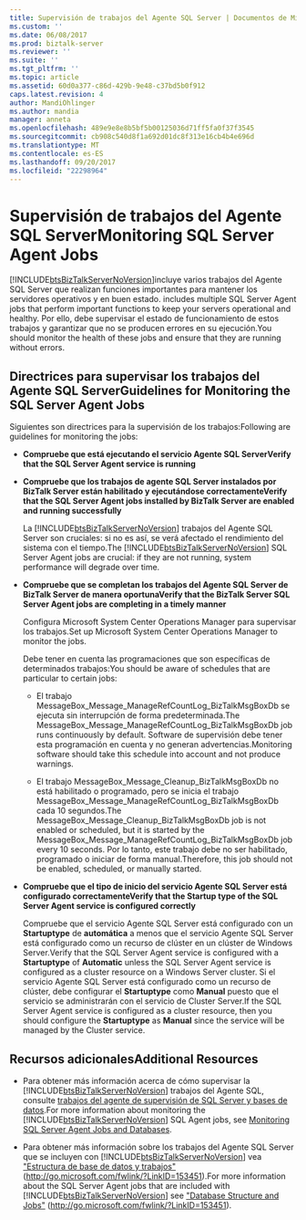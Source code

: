 ```yaml
---
title: Supervisión de trabajos del Agente SQL Server | Documentos de Microsoft
ms.custom: ''
ms.date: 06/08/2017
ms.prod: biztalk-server
ms.reviewer: ''
ms.suite: ''
ms.tgt_pltfrm: ''
ms.topic: article
ms.assetid: 60d0a377-c86d-429b-9e48-c37bd5b0f912
caps.latest.revision: 4
author: MandiOhlinger
ms.author: mandia
manager: anneta
ms.openlocfilehash: 489e9e8e8b5bf5b00125036d71ff5fa0f37f3545
ms.sourcegitcommit: cb908c540d8f1a692d01dc8f313e16cb4b4e696d
ms.translationtype: MT
ms.contentlocale: es-ES
ms.lasthandoff: 09/20/2017
ms.locfileid: "22298964"
---
```

# <a name="monitoring-sql-server-agent-jobs"></a><span data-ttu-id="96f61-102">Supervisión de trabajos del Agente SQL Server</span><span class="sxs-lookup"><span data-stu-id="96f61-102">Monitoring SQL Server Agent Jobs</span></span>
[!INCLUDE[btsBizTalkServerNoVersion](../includes/btsbiztalkservernoversion-md.md)]<span data-ttu-id="96f61-103">incluye varios trabajos del Agente SQL Server que realizan funciones importantes para mantener los servidores operativos y en buen estado.</span><span class="sxs-lookup"><span data-stu-id="96f61-103"> includes multiple SQL Server Agent jobs that perform important functions to keep your servers operational and healthy.</span></span> <span data-ttu-id="96f61-104">Por ello, debe supervisar el estado de funcionamiento de estos trabajos y garantizar que no se producen errores en su ejecución.</span><span class="sxs-lookup"><span data-stu-id="96f61-104">You should monitor the health of these jobs and ensure that they are running without errors.</span></span>  
  
## <a name="guidelines-for-monitoring-the-sql-server-agent-jobs"></a><span data-ttu-id="96f61-105">Directrices para supervisar los trabajos del Agente SQL Server</span><span class="sxs-lookup"><span data-stu-id="96f61-105">Guidelines for Monitoring the SQL Server Agent Jobs</span></span>  
 <span data-ttu-id="96f61-106">Siguientes son directrices para la supervisión de los trabajos:</span><span class="sxs-lookup"><span data-stu-id="96f61-106">Following are guidelines for monitoring the jobs:</span></span>  
  
-   <span data-ttu-id="96f61-107">**Compruebe que está ejecutando el servicio Agente SQL Server**</span><span class="sxs-lookup"><span data-stu-id="96f61-107">**Verify that the SQL Server Agent service is running**</span></span>  
  
-   <span data-ttu-id="96f61-108">**Compruebe que los trabajos de agente SQL Server instalados por BizTalk Server están habilitado y ejecutándose correctamente**</span><span class="sxs-lookup"><span data-stu-id="96f61-108">**Verify that the SQL Server Agent jobs installed by BizTalk Server are enabled and running successfully**</span></span>  
  
     <span data-ttu-id="96f61-109">La [!INCLUDE[btsBizTalkServerNoVersion](../includes/btsbiztalkservernoversion-md.md)] trabajos del Agente SQL Server son cruciales: si no es así, se verá afectado el rendimiento del sistema con el tiempo.</span><span class="sxs-lookup"><span data-stu-id="96f61-109">The [!INCLUDE[btsBizTalkServerNoVersion](../includes/btsbiztalkservernoversion-md.md)] SQL Server Agent jobs are crucial: if they are not running, system performance will degrade over time.</span></span>  
  
-   <span data-ttu-id="96f61-110">**Compruebe que se completan los trabajos del Agente SQL Server de BizTalk Server de manera oportuna**</span><span class="sxs-lookup"><span data-stu-id="96f61-110">**Verify that the BizTalk Server SQL Server Agent jobs are completing in a timely manner**</span></span>  
  
     <span data-ttu-id="96f61-111">Configura Microsoft System Center Operations Manager para supervisar los trabajos.</span><span class="sxs-lookup"><span data-stu-id="96f61-111">Set up Microsoft System Center Operations Manager to monitor the jobs.</span></span>  
  
     <span data-ttu-id="96f61-112">Debe tener en cuenta las programaciones que son específicas de determinados trabajos:</span><span class="sxs-lookup"><span data-stu-id="96f61-112">You should be aware of schedules that are particular to certain jobs:</span></span>  
  
    -   <span data-ttu-id="96f61-113">El trabajo MessageBox_Message_ManageRefCountLog_BizTalkMsgBoxDb se ejecuta sin interrupción de forma predeterminada.</span><span class="sxs-lookup"><span data-stu-id="96f61-113">The MessageBox_Message_ManageRefCountLog_BizTalkMsgBoxDb job runs continuously by default.</span></span> <span data-ttu-id="96f61-114">Software de supervisión debe tener esta programación en cuenta y no generan advertencias.</span><span class="sxs-lookup"><span data-stu-id="96f61-114">Monitoring software should take this schedule into account and not produce warnings.</span></span>  
  
    -   <span data-ttu-id="96f61-115">El trabajo MessageBox_Message_Cleanup_BizTalkMsgBoxDb no está habilitado o programado, pero se inicia el trabajo MessageBox_Message_ManageRefCountLog_BizTalkMsgBoxDb cada 10 segundos.</span><span class="sxs-lookup"><span data-stu-id="96f61-115">The MessageBox_Message_Cleanup_BizTalkMsgBoxDb job is not enabled or scheduled, but it is started by the MessageBox_Message_ManageRefCountLog_BizTalkMsgBoxDb job every 10 seconds.</span></span> <span data-ttu-id="96f61-116">Por lo tanto, este trabajo debe no ser habilitado, programado o iniciar de forma manual.</span><span class="sxs-lookup"><span data-stu-id="96f61-116">Therefore, this job should not be enabled, scheduled, or manually started.</span></span>  
  
-   <span data-ttu-id="96f61-117">**Compruebe que el tipo de inicio del servicio Agente SQL Server está configurado correctamente**</span><span class="sxs-lookup"><span data-stu-id="96f61-117">**Verify that the Startup type of the SQL Server Agent service is configured correctly**</span></span>  
  
     <span data-ttu-id="96f61-118">Compruebe que el servicio Agente SQL Server está configurado con un **Startuptype** de **automática** a menos que el servicio Agente SQL Server está configurado como un recurso de clúster en un clúster de Windows Server.</span><span class="sxs-lookup"><span data-stu-id="96f61-118">Verify that the SQL Server Agent service is configured with a **Startuptype** of **Automatic** unless the SQL Server Agent service is configured as a cluster resource on a Windows Server cluster.</span></span> <span data-ttu-id="96f61-119">Si el servicio Agente SQL Server está configurado como un recurso de clúster, debe configurar el **Startuptype** como **Manual** puesto que el servicio se administrarán con el servicio de Cluster Server.</span><span class="sxs-lookup"><span data-stu-id="96f61-119">If the SQL Server Agent service is configured as a cluster resource, then you should configure the **Startuptype** as **Manual** since the service will be managed by the Cluster service.</span></span>  
  
## <a name="additional-resources"></a><span data-ttu-id="96f61-120">Recursos adicionales</span><span class="sxs-lookup"><span data-stu-id="96f61-120">Additional Resources</span></span>  
  
-   <span data-ttu-id="96f61-121">Para obtener más información acerca de cómo supervisar la [!INCLUDE[btsBizTalkServerNoVersion](../includes/btsbiztalkservernoversion-md.md)] trabajos del Agente SQL, consulte [trabajos del agente de supervisión de SQL Server y bases de datos](../technical-guides/monitoring-sql-server-agent-jobs-and-databases.md).</span><span class="sxs-lookup"><span data-stu-id="96f61-121">For more information about monitoring the [!INCLUDE[btsBizTalkServerNoVersion](../includes/btsbiztalkservernoversion-md.md)] SQL Agent jobs, see [Monitoring SQL Server Agent Jobs and Databases](../technical-guides/monitoring-sql-server-agent-jobs-and-databases.md).</span></span>  
  
-   <span data-ttu-id="96f61-122">Para obtener más información sobre los trabajos del Agente SQL Server que se incluyen con [!INCLUDE[btsBizTalkServerNoVersion](../includes/btsbiztalkservernoversion-md.md)] vea ["Estructura de base de datos y trabajos"](http://go.microsoft.com/fwlink/?LinkID=153451) (http://go.microsoft.com/fwlink/?LinkID=153451).</span><span class="sxs-lookup"><span data-stu-id="96f61-122">For more information about the SQL Server Agent jobs that are included with [!INCLUDE[btsBizTalkServerNoVersion](../includes/btsbiztalkservernoversion-md.md)] see ["Database Structure and Jobs"](http://go.microsoft.com/fwlink/?LinkID=153451) (http://go.microsoft.com/fwlink/?LinkID=153451).</span></span>